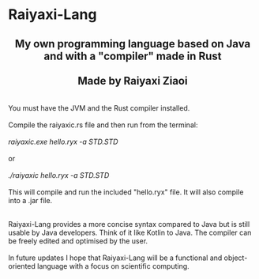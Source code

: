 # Raiyaxi-Lang

<div align="center"><h2>
My own programming language based on Java and with a "compiler" made in Rust<br/><br/>Made by Raiyaxi Ziaoi
</h2></div>
<br/>
You must have the JVM and the Rust compiler installed.
<br/>
<br/>
Compile the raiyaxic.rs file and then run from the terminal:<br/><br/>
<i>raiyaxic.exe hello.ryx -a STD.STD</i><br/><br/>
or<br/><br/>
<i>./raiyaxic hello.ryx -a STD.STD</i><br/><br/>
This will compile and run the included "hello.ryx" file. It will also compile into a .jar file.
<br/><br/>

Raiyaxi-Lang provides a more concise syntax compared to Java but is still usable by Java developers. Think of it like Kotlin to Java. The compiler can be freely edited and optimised by the user.
<br/><br/>
In future updates I hope that Raiyaxi-Lang will be a functional and object-oriented language with a focus on scientific computing.
